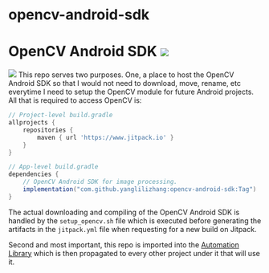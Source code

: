 # opencv-android-sdk
# OpenCV Android SDK [![](https://jitpack.io/v/steve1316/opencv-android-sdk.svg)](https://jitpack.io/#steve1316/opencv-android-sdk)
[![](https://jitpack.io/v/yanglilizhang/opencv-android-sdk.svg)](https://jitpack.io/#yanglilizhang/opencv-android-sdk)
This repo serves two purposes. One, a place to host the OpenCV Android SDK so that I would not need to download, move, rename, etc everytime I need to setup the OpenCV module for future Android projects. All that is required to access OpenCV is:
```gradle
// Project-level build.gradle
allprojects {
    repositories {
        maven { url 'https://www.jitpack.io' }
    }
}
```

```gradle
// App-level build.gradle
dependencies {
    // OpenCV Android SDK for image processing.
    implementation("com.github.yanglilizhang:opencv-android-sdk:Tag")
}
```

The actual downloading and compiling of the OpenCV Android SDK is handled by the `setup_opencv.sh` file which is executed before generating the artifacts in the `jitpack.yml` file when requesting for a new build on Jitpack.

Second and most important, this repo is imported into the [Automation Library](https://github.com/steve1316/android-cv-automation-library) which is then propagated to every other project under it that will use it.
